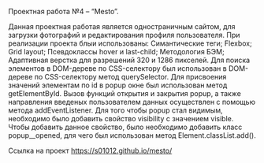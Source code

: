Проектная работа №4 – “Mesto”.

Данная проектная работая является одностраничным сайтом, для загрузки фотографий и редактирования профиля пользователя.
При реализации проекта блыи использованы:
Симантические теги;
Flexbox;
Grid layout;
Псевдоклассы hover и last-child;
Методология БЭМ;
Адаптивная верстка для разрешений 320 и 1286 пикселей.
Для поиска элементов в DOM-дереве по CSS-селектору был использован в DOM-дереве по CSS-селектору метод querySelector.
Для присвоения значений элементам по id в popup окне был использован  метод getElementById.
Вызов функций открытия и закрытия popup, а также направления введеных пользователем данных осуществлен с помощью метода addEventListener.
Для того чтобы popup стал видимым, необходимо было добавить свойство visibility с значением visible. Чтобы добавить данное свойство, было необходимо добавить класс popup__opened, для чего был использован метод Element.classList.add().


Ссылка на проект https://s01012.github.io/mesto/
